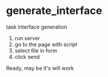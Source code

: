 # generate_interface
task interface generation

1) run server
2) go to the page with script
3) select file in form
4) click send

Ready, may be it's will work
